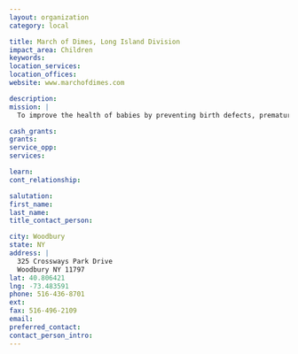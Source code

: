 ```yaml
---
layout: organization
category: local

title: March of Dimes, Long Island Division
impact_area: Children
keywords: 
location_services: 
location_offices: 
website: www.marchofdimes.com

description: 
mission: |
  To improve the health of babies by preventing birth defects, premature birth and infant mortality. We carry out this mission through research, community services, education and advocacy to save babies' lives.

cash_grants: 
grants: 
service_opp: 
services: 

learn: 
cont_relationship: 

salutation: 
first_name: 
last_name: 
title_contact_person: 

city: Woodbury
state: NY
address: |
  325 Crossways Park Drive  
  Woodbury NY 11797
lat: 40.806421
lng: -73.483591
phone: 516-436-8701
ext: 
fax: 516-496-2109
email: 
preferred_contact: 
contact_person_intro: 
---
```

